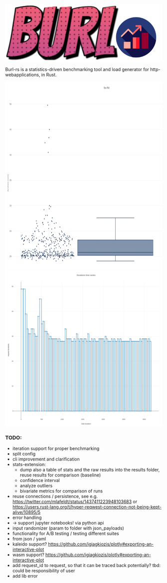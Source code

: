 ![Burl-rs](./resources/burl_logo.svg)

Burl-rs is a statistics-driven benchmarking tool and load generator for http-webapplications, in Rust.

<img src="./resources/box_plot.jpg" width="700" height="600" />
<img src="./resources/durations_timeseries.png" width="700" height="500" />


### TODO:
* iteration support for proper benchmarking
* split config
* cli improvement and clarification
* stats-extension:
    * dump also a table of stats and the raw results into the results folder, reuse results for comparison (baseline) 
    * confidence interval
    * analyze outliers
    * bivariate metrics for comparison of runs
* reuse connections / persistence, see e.g. https://twitter.com/mlafeldt/status/1437411223948103683 or https://users.rust-lang.org/t/hyper-reqwest-connection-not-being-kept-alive/10895/5
* error handling
* -> support jupyter notebooks! via python api
* input randomizer (param to folder with json_payloads)
* functionality for A/B testing / testing different suites
* from json / yaml
* kaleido support? https://github.com/igiagkiozis/plotly#exporting-an-interactive-plot
* wasm support? https://github.com/igiagkiozis/plotly#exporting-an-interactive-plot
* add request_id to request, so that it can be traced back potentially? tbd: could be responsibility of user
* add lib error
